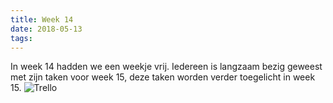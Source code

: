```yaml
---
title: Week 14
date: 2018-05-13
tags:
---
```


In week 14 hadden we een weekje vrij.
Iedereen is langzaam bezig geweest met zijn taken voor week 15, deze taken worden verder toegelicht in week 15.
![Trello](https://i.imgur.com/udI0vnb.png)
